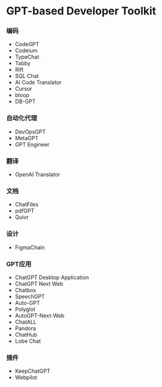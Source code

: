 # GPT-based Developer Toolkit

### 编码

- CodeGPT
- Codeium
- TypeChat
- Tabby
- Rift
- SQL Chat
- AI Code Translator
- Cursor
- bloop
- DB-GPT

### 自动化代理

- DevOpsGPT
- MetaGPT
- GPT Engineer

### 翻译

- OpenAI Translator

### 文档

- ChatFiles
- pdfGPT
- Quivr

### 设计

- FigmaChain

### GPT应用

- ChatGPT Desktop Application
- ChatGPT Next Web
- Chatbox
- SpeechGPT
- Auto-GPT
- Polyglot
- AutoGPT-Next-Web
- ChatALL
- Pandora
- ChatHub
- Lobe Chat

### 插件

- KeepChatGPT
- Webpilot
